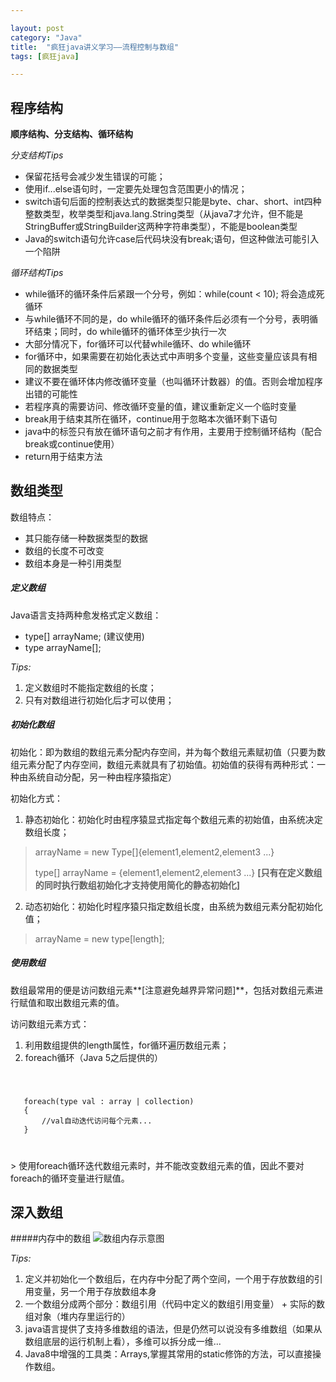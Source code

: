 ```yaml
---

layout: post
category: "Java"
title:  "疯狂java讲义学习——流程控制与数组"
tags: [疯狂java]

---
```


## 程序结构

**顺序结构、分支结构、循环结构**

_分支结构Tips_

* 保留花括号会减少发生错误的可能；
* 使用if...else语句时，一定要先处理包含范围更小的情况；
* switch语句后面的控制表达式的数据类型只能是byte、char、short、int四种整数类型，枚举类型和java.lang.String类型（从java7才允许，但不能是StringBuffer或StringBuilder这两种字符串类型），不能是boolean类型
* Java的switch语句允许case后代码块没有break;语句，但这种做法可能引入一个陷阱

_循环结构Tips_

* while循环的循环条件后紧跟一个分号，例如：while(count < 10); 将会造成死循环
* 与while循环不同的是，do while循环的循环条件后必须有一个分号，表明循环结束；同时，do while循环的循环体至少执行一次
* 大部分情况下，for循环可以代替while循环、do while循环
* for循环中，如果需要在初始化表达式中声明多个变量，这些变量应该具有相同的数据类型
* 建议不要在循环体内修改循环变量（也叫循环计数器）的值。否则会增加程序出错的可能性
* 若程序真的需要访问、修改循环变量的值，建议重新定义一个临时变量
* break用于结束其所在循环，continue用于忽略本次循环剩下语句
* java中的标签只有放在循环语句之前才有作用，主要用于控制循环结构（配合break或continue使用）
* return用于结束方法

## 数组类型
数组特点：

* 其只能存储一种数据类型的数据
* 数组的长度不可改变
* 数组本身是一种引用类型

##### 定义数组

Java语言支持两种愈发格式定义数组：

* type[] arrayName; (建议使用)
* type arrayName[];

_Tips:_

1. 定义数组时不能指定数组的长度；
2. 只有对数组进行初始化后才可以使用；

##### 初始化数组
初始化：即为数组的数组元素分配内存空间，并为每个数组元素赋初值（只要为数组元素分配了内存空间，数组元素就具有了初始值。初始值的获得有两种形式：一种由系统自动分配，另一种由程序猿指定）

初始化方式：

1. 静态初始化：初始化时由程序猿显式指定每个数组元素的初始值，由系统决定数组长度；

> arrayName = new Type[]{element1,element2,element3 ...}
> 
> type[] arrayName = {element1,element2,element3 ...} **[只有在定义数组的同时执行数组初始化才支持使用简化的静态初始化]** 

2. 动态初始化：初始化时程序猿只指定数组长度，由系统为数组元素分配初始化值；

> arrayName = new type[length];

##### 使用数组

数组最常用的便是访问数组元素**[注意避免越界异常问题]**，包括对数组元素进行赋值和取出数组元素的值。

访问数组元素方式：

1. 利用数组提供的length属性，for循环遍历数组元素；
2. foreach循环（Java 5之后提供的）

<code>
  <pre>
   foreach(type val : array | collection)
   {
       //val自动迭代访问每个元素...
   }
  </pre>
</code>
> 使用foreach循环迭代数组元素时，并不能改变数组元素的值，因此不要对foreach的循环变量进行赋值。

## 深入数组
#####内存中的数组
![数组内存示意图](http://i4.tietuku.com/4e67568c669fe3c0.png)

_Tips:_

1. 定义并初始化一个数组后，在内存中分配了两个空间，一个用于存放数组的引用变量，另一个用于存放数组本身
2. 一个数组分成两个部分：数组引用（代码中定义的数组引用变量） + 实际的数组对象（堆内存里运行的）
3. java语言提供了支持多维数组的语法，但是仍然可以说没有多维数组（如果从数组底层的运行机制上看），多维可以拆分成一维...
4. Java8中增强的工具类：Arrays,掌握其常用的static修饰的方法，可以直接操作数组。



